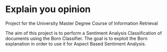 # Explain you opinion
Project for the University Master Degree Course of Information Retrieval

The aim of this project is to perform a Sentiment Analysis Classification of documents using the Born Classifier. The goal is to exploit the Born explanation in order to use it for Aspect Based Sentiment Analysis. 
